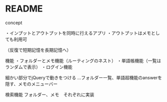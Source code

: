 # README

concept

・インプットとアウトプットを同時に行えるアプリ
・アウトプットはメモとしても利用可

（反復で短期記憶を長期記憶へ）

機能
・フォルダーとメモ機能（ルーティングのネスト）
・単語帳機能（一覧はランダムで表示）
・ログイン機能

細かい部分でjQueryで動きをつける
...フォルダー一覧、単語超機能のanswerを隠す、メモのメニューバー

検索機能
フォルダー、メモ　それぞれに実装


